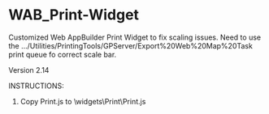 # WAB_Print-Widget
Customized Web AppBuilder Print Widget to fix scaling issues.  Need to use the .../Utilities/PrintingTools/GPServer/Export%20Web%20Map%20Task print queue fo correct scale bar.

Version 2.14

INSTRUCTIONS:

1. Copy Print.js to \widgets\Print\Print.js
